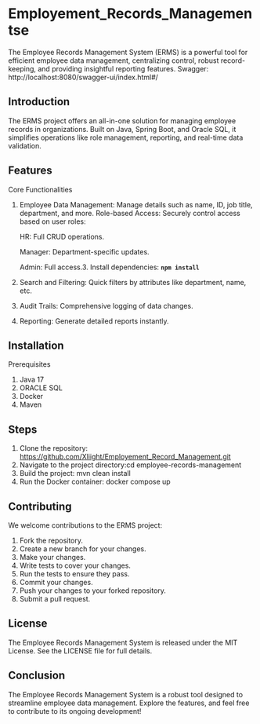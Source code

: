 # **Employement_Records_Managementse**

The Employee Records Management System (ERMS) is a powerful tool for efficient employee data management, centralizing control, robust record-keeping, and providing insightful reporting features.
 Swagger: http://localhost:8080/swagger-ui/index.html#/

## **Introduction**

The ERMS project offers an all-in-one solution for managing employee records in organizations. Built on Java, Spring Boot, and Oracle SQL, it simplifies operations like role management, reporting, and real-time data validation.

## **Features**

Core Functionalities

1. Employee Data Management: Manage details such as name, ID, job title, department, and more.
Role-based Access: Securely control access based on user roles:

	HR: Full CRUD operations.
	
	Manager: Department-specific updates.
	
	Admin: Full access.3. Install dependencies: **`npm install`**
4. Search and Filtering: Quick filters by attributes like department, name, etc.
5. Audit Trails: Comprehensive logging of data changes.
6. Reporting: Generate detailed reports instantly.

## **Installation**

Prerequisites

1. Java 17
2. ORACLE SQL
3. Docker
4. Maven

## **Steps**

1. Clone the repository: https://github.com/Xliight/Employement_Record_Management.git
2. Navigate to the project directory:cd employee-records-management
3. Build the project: mvn clean install
4. Run the Docker container: docker compose up 

## **Contributing**

We welcome contributions to the ERMS project:

1. Fork the repository.
2. Create a new branch for your changes.
3. Make your changes.
4. Write tests to cover your changes.
5. Run the tests to ensure they pass.
6. Commit your changes.
7. Push your changes to your forked repository.
8. Submit a pull request.

## **License**

The Employee Records Management System is released under the MIT License. See the LICENSE file for full details.

## **Conclusion**

The Employee Records Management System is a robust tool designed to streamline employee data management. Explore the features, and feel free to contribute to its ongoing development!
